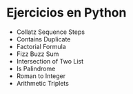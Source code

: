 # Ejercicios en Python

- Collatz Sequence Steps
- Contains Duplicate
- Factorial Formula
- Fizz Buzz Sum
- Intersection of Two List
- Is Palindrome
- Roman to Integer
- Arithmetic Triplets